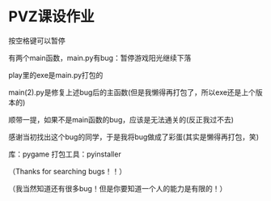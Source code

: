 # PVZ课设作业

按空格键可以暂停

有两个main函数，main.py有bug：暂停游戏阳光继续下落

play里的exe是main.py打包的

main(2).py是修复上述bug后的主函数(但是我懒得再打包了，所以exe还是上个版本的)

顺带一提，如果不是main函数的bug，应该是无法通关的(反正我过不去)

感谢当初找出这个bug的同学，于是我将bug做成了彩蛋(其实是懒得再打包，笑)








库：pygame 打包工具：pyinstaller

（Thanks for searching bugs！！）

（我当然知道还有很多bug！但是你要知道一个人的能力是有限的！）
